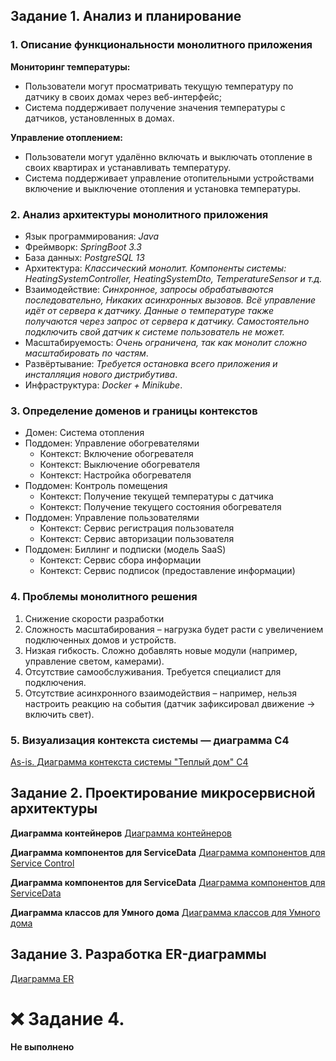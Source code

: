 ## Задание 1. Анализ и планирование

### 1. Описание функциональности монолитного приложения

**Мониторинг температуры:**

- Пользователи могут просматривать текущую температуру по датчику в своих домах через веб-интерфейс;
- Система поддерживает получение значения температуры с датчиков, установленных в домах.

**Управление отоплением:**

- Пользователи могут удалённо включать и выключать отопление в своих квартирах и устанавливать температуру.
- Система поддерживает управление отопительными устройствами включение и выключение отопления и установка температуры.

### 2. Анализ архитектуры монолитного приложения

- Язык программирования: *Java*
- Фреймворк: *SpringBoot 3.3*
- База данных: *PostgreSQL 13*
- Архитектура: *Классический монолит. Компоненты системы: HeatingSystemController, HeatingSystemDto, TemperatureSensor и т.д.*
- Взаимодействие: *Синхронное, запросы обрабатываются последовательно, Никаких асинхронных вызовов. Всё управление идёт от сервера к датчику. Данные о температуре также получаются через запрос от сервера к датчику. Самостоятельно подключить свой датчик к системе пользователь не может.*
- Масштабируемость: *Очень ограничена, так как монолит сложно масштабировать по частям*.
- Развёртывание: *Требуется остановка всего приложения и инсталляция нового дистрибутива*.
- Инфраструктура: *Docker + Minikube*.

### 3. Определение доменов и границы контекстов

- Домен: Система отопления
- Поддомен: Управление обогревателями
  - Контекст: Включение обогревателя
  - Контекст: Выключение обогревателя
  - Контекст: Настройка обогревателя
- Поддомен: Контроль помещения
  - Контекст: Получение текущей температуры с датчика
  - Контекст: Получение текущего состояния обогревателя
- Поддомен: Управление пользователями
  - Контекст: Сервис регистрация пользователя
  - Контекст: Сервис авторизации пользователя
- Поддомен: Биллинг и подписки (модель SaaS)
  - Контекст: Сервис сбора информации
  - Контекст: Сервис подписок (предоставление информации)

### **4. Проблемы монолитного решения**

1. Снижение скорости разработки
2. Сложность масштабирования – нагрузка будет расти с увеличением подключенных домов и устройств.
3. Низкая гибкость. Сложно добавлять новые модули (например, управление светом, камерами).
4. Отсутствие самообслуживания. Требуется специалист для подключения.
5. Отсутствие асинхронного взаимодействия – например, нельзя настроить реакцию на события (датчик зафиксировал движение → включить свет).

### 5. Визуализация контекста системы — диаграмма С4

[As-is. Диаграмма контекста системы "Теплый дом" C4](diagram\as-is\context.puml)

## Задание 2. Проектирование микросервисной архитектуры

**Диаграмма контейнеров**
[Диаграмма контейнеров](diagram\to-be\container.puml)

**Диаграмма компонентов для ServiceData**
[Диаграмма компонентов для Service Control](diagram\to-be\componentServiceControl.puml)

**Диаграмма компонентов для ServiceData**
[Диаграмма компонентов для ServiceData](diagram\to-be\componentServiceData.puml)

**Диаграмма классов для Умного дома**
[Диаграмма классов для Умного дома](diagram\to-be\code.puml)

## Задание 3. Разработка ER-диаграммы

[Диаграмма ER](diagram\to-be\ERdiagram.puml)


# ❌ Задание 4.
**Не выполнено**

